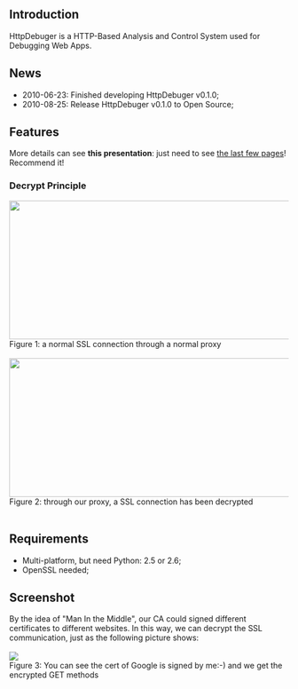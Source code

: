 ## Introduction ##

HttpDebuger is a HTTP-Based Analysis and Control System used for Debugging Web Apps.

## News ##

  * 2010-06-23: Finished developing HttpDebuger v0.1.0;
  * 2010-08-25: Release HttpDebuger v0.1.0 to Open Source;

## Features ##

More details can see **this presentation**: just need to see [the last few pages](http://www.slideshare.net/clzqwdy/openssl-4472555)! Recommend it!

### Decrypt Principle ###

<img src='http://httpdebuger.googlecode.com/files/Normal-Proxy-Connect.jpg' width='800' height='250'>
<br>Figure 1: a normal SSL connection through a normal proxy<br>
<br>
<img src='http://httpdebuger.googlecode.com/files/decryptPrinciple.png' width='800' height='250'>
<br>Figure 2: through our proxy, a SSL connection has been decrypted<br>
<br>
<h2>Requirements</h2>

<ul><li>Multi-platform, but need Python: 2.5 or 2.6;<br>
</li><li>OpenSSL needed;</li></ul>

<h2>Screenshot</h2>

By the idea of "Man In the Middle", our CA could signed different certificates to different websites. In this way, we can decrypt the SSL communication, just as the following picture shows:<br>
<br>
<img src='http://httpdebuger.googlecode.com/files/Decrypt.SSLCommunication.to.Google.jpg' />
<br>Figure 3: You can see the cert of Google is signed by me:-) and we get the encrypted GET methods